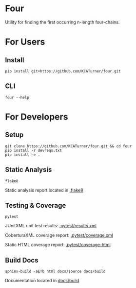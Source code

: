 # Four
Utility for finding the first occurring n-length four-chains.

# For Users
## Install
```shell
pip install git+https://github.com/KCATurner/four.git
```

## CLI
```shell
four --help
```

# For Developers
## Setup
```shell
git clone https://github.com/KCATurner/four.git && cd four
pip install -r devreqs.txt
pip install -e .
```

## Static Analysis
```shell
flake8
```
Static analysis report located in [.flake8](.flake8)

## Testing & Coverage
```shell
pytest
```
JUnitXML unit test results: [.pytest/results.xml](.pytest/results.xml)

CoberturaXML coverage report: [.pytest/coverage.xml](.pytest/coverage.xml)

Static HTML coverage report: [.pytest/coverage-html](.pytest/coverage-html)

## Build Docs
```shell
sphinx-build -aETb html docs/source docs/build
```
Documentation located in [docs/build](docs/build)
